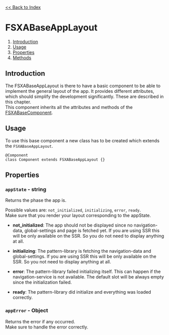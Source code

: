 [<< Back to Index](./index.md)

# FSXABaseAppLayout

1. [Introduction](#introduction)
2. [Usage](#usage)
3. [Properties](#properties)
4. [Methods](#methods)

## Introduction

The FSXABaseAppLayout is there to have a basic component to be able to implement the general layout of the app.
It provides different attributes, which should simplify the development significantly. These are described in this chapter.<br />
This component inherits all the attributes and methods of the [FSXABaseComponent](FSXABaseComponent.md).

## Usage

To use this base component a new class has to be created which extends the `FSXABaseAppLayout`.

```tsx
@Component
class Component extends FSXABaseAppLayout {}
```

## Properties

### `appState` - string

Returns the phase the app is.

Possible values are: `not_initialized`, `initializing`, `error`, `ready`.<br/>
Make sure that you render your layout corresponding to the appState.

- **not_initialized**: The app should not be displayed since no navigation-data,
  global-settings and page is fetched yet. If you are using SSR this will be only
  available on the SSR. So you do not need to display anything at all.

* **initializing**: The pattern-library is fetching the navigation-data and
  global-settings. If you are using SSR this will be only available on the SSR. So you
  not need to display anything at all.

- **error**: The pattern-library failed initializing itself. This can happen if the navigation-service is not available. The default slot will be always empty since the initialization failed.

- **ready**: The pattern-library did initialize and everything was loaded correctly.

### `appError` - Object

Returns the error if any occurred.<br />
Make sure to handle the error correctly.
